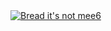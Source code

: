 <a href="https://top.gg/bot/784752071026802718">
    <img src="https://top.gg/api/widget/784752071026802718.svg" alt="Bread it's not mee6" />
</a>
